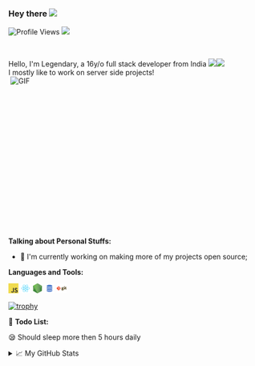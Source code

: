 ### Hey there <img src="https://media.giphy.com/media/hvRJCLFzcasrR4ia7z/giphy.gif" width="25px">

![Profile Views](https://komarev.com/ghpvc/?username=LEGENDARY-KING&color=brightgreen)
![](https://hit.yhype.me/github/profile?user_id=42164385)

<br />

Hello, I'm  Legendary, a 16y/o full stack developer from India <img src="https://cdn.discordapp.com/emojis/649216868682432522.gif?v=1" width="22px"><img src="https://cdn.discordapp.com/emojis/649216868074127360.gif?v=1" width="22px">
<br>
I mostly like to work on server side projects!
  <img align="right" alt="GIF" src="https://github.com/abhisheknaiidu/abhisheknaiidu/blob/master/code.gif?raw=true" width="500" height="320" />
  
**Talking about Personal Stuffs:**

- 👨 I'm currently working on making more of my projects open source;

**Languages and Tools:**  

<code><img height="20" src="https://raw.githubusercontent.com/github/explore/80688e429a7d4ef2fca1e82350fe8e3517d3494d/topics/javascript/javascript.png"></code>
<code><img height="20" src="https://raw.githubusercontent.com/github/explore/80688e429a7d4ef2fca1e82350fe8e3517d3494d/topics/react/react.png"></code>
<code><img height="20" src="https://raw.githubusercontent.com/github/explore/80688e429a7d4ef2fca1e82350fe8e3517d3494d/topics/nodejs/nodejs.png"></code>
<code><img height="20" src="https://raw.githubusercontent.com/github/explore/80688e429a7d4ef2fca1e82350fe8e3517d3494d/topics/sql/sql.png"></code>
<code><img height="20" src="https://raw.githubusercontent.com/github/explore/80688e429a7d4ef2fca1e82350fe8e3517d3494d/topics/git/git.png"></code>

[![trophy](https://github-profile-trophy.vercel.app/?username=LEGENDARY-KING&theme=onedark)](https://github.com/ryo-ma/github-profile-trophy)


🥶 **Todo List:**
<!-- TODO-IST:START -->        
😪   Should sleep more then 5 hours daily
<!-- TODO-IST:END -->


<details>
<summary>📈 My GitHub Stats</summary>

![LEGENDARY KINGS's GitHub stats](https://github-readme-stats.vercel.app/api?username=LEGENDARY-KING&theme=radical&show_icons=true)
![LEGENDARY KINGS's GitHub stats](https://github-readme-stats.vercel.app/api/top-langs?username=LEGENDARY-KING&theme=radical)
</details>
